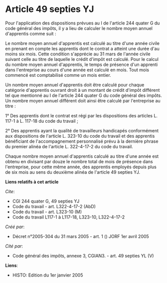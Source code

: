 # Article 49 septies YJ

Pour l'application des dispositions prévues au I de l'article 244 quater G du code général des impôts, il y a lieu de
calculer le nombre moyen annuel d'apprentis comme suit :

Le nombre moyen annuel d'apprentis est calculé au titre d'une année civile en prenant en compte les apprentis dont le contrat
a atteint une durée d'au moins six mois. Cette condition s'apprécie au 31 mars de l'année civile suivant celle au titre de
laquelle le crédit d'impôt est calculé. Pour le calcul du nombre moyen annuel d'apprentis, le temps de présence d'un apprenti
dans l'entreprise au cours d'une année est calculé en mois. Tout mois commencé est comptabilisé comme un mois entier.

Un nombre moyen annuel d'apprentis doit être calculé pour chaque catégorie d'apprentis ouvrant droit à un montant de crédit
d'impôt différent tel que mentionné au I de l'article 244 quater G du code général des impôts. Un nombre moyen annuel
différent doit ainsi être calculé par l'entreprise au titre :

1° Des apprentis dont le contrat est régi par les dispositions des articles L. 117-1 à L. 117-18 du code du travail ;

2° Des apprentis ayant la qualité de travailleurs handicapés conformément aux dispositions de l'article L. 323-10 du code du
travail et des apprentis bénéficiant de l'accompagnement personnalisé prévu à la dernière phrase du premier alinéa de
l'article L. 322-4-17-2 du code du travail.

Chaque nombre moyen annuel d'apprentis calculé au titre d'une année est obtenu en divisant par douze le nombre total de mois
de présence dans l'entreprise, pour cette même année, des apprentis employés depuis plus de six mois au sens du deuxième
alinéa de l'article 49 septies YJ.

**Liens relatifs à cet article**

_Cite_:

  - CGI 244 quater G, 49 septies YJ
  - Code du travail - art. L322-4-17-2 (AbD)
  - Code du travail - art. L323-10 (M)
  - Code du travail L117-1 à L117-18, L323-10, L322-4-17-2

_Créé par_:

  - Décret n°2005-304 du 31 mars 2005 - art. 1 () JORF 1er avril 2005

_Cité par_:

  - Code général des impôts, annexe 3, CGIAN3. - art. 49 septies YL (V)

**Liens**:

  - HISTO: Edition du 1er janvier 2005
